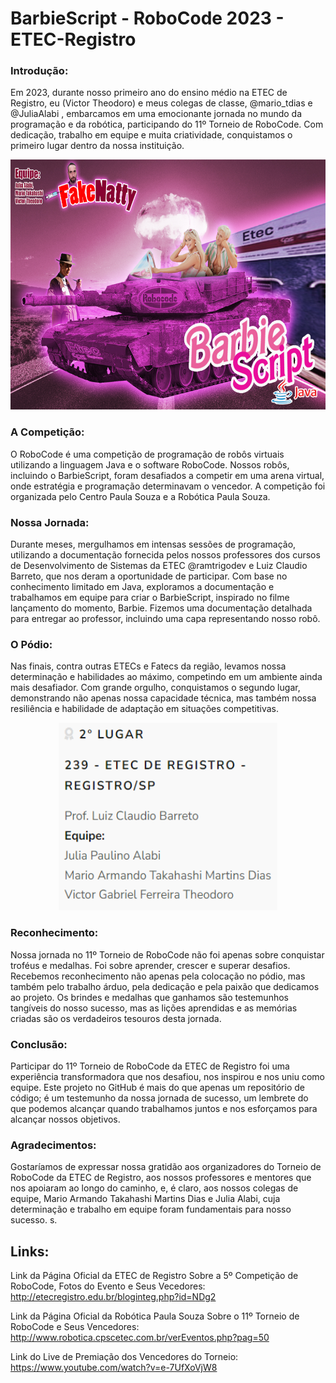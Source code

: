 # **BarbieScript - RoboCode 2023 - ETEC-Registro**

### **Introdução:**
Em 2023, durante nosso primeiro ano do ensino médio na ETEC de Registro, eu (Victor Theodoro) e meus colegas de classe, @mario_tdias e @JuliaAlabi , embarcamos em uma emocionante jornada no mundo da programação e da robótica, participando do 11º Torneio de RoboCode. Com dedicação, trabalho em equipe e muita criatividade, conquistamos o primeiro lugar dentro da nossa instituição.

<div style="text-align: center;">
<img src="Capa_BarbieScript.jpg" width="600" height="400">
</div>

### **A Competição:**
O RoboCode é uma competição de programação de robôs virtuais utilizando a linguagem Java e o software RoboCode. Nossos robôs, incluindo o BarbieScript, foram desafiados a competir em uma arena virtual, onde estratégia e programação determinavam o vencedor. A competição foi organizada pelo Centro Paula Souza e a Robótica Paula Souza.

### **Nossa Jornada:**
Durante meses, mergulhamos em intensas sessões de programação, utilizando a documentação fornecida pelos nossos professores dos cursos de Desenvolvimento de Sistemas da ETEC @ramtrigodev e Luiz Claudio Barreto, que nos deram a oportunidade de participar. Com base no conhecimento limitado em Java, exploramos a documentação e trabalhamos em equipe para criar o BarbieScript, inspirado no filme lançamento do momento, Barbie. Fizemos uma documentação detalhada para entregar ao professor, incluindo uma capa representando nosso robô.

### **O Pódio:**
Nas finais, contra outras ETECs e Fatecs da região, levamos nossa determinação e habilidades ao máximo, competindo em um ambiente ainda mais desafiador. Com grande orgulho, conquistamos o segundo lugar, demonstrando não apenas nossa capacidade técnica, mas também nossa resiliência e habilidade de adaptação em situações competitivas.

<div style="text-align: center;">
<img src="Vencedores2023.png" width="350" height="300">
</div>

### **Reconhecimento:**
Nossa jornada no 11º Torneio de RoboCode não foi apenas sobre conquistar troféus e medalhas. Foi sobre aprender, crescer e superar desafios. Recebemos reconhecimento não apenas pela colocação no pódio, mas também pelo trabalho árduo, pela dedicação e pela paixão que dedicamos ao projeto. Os brindes e medalhas que ganhamos são testemunhos tangíveis do nosso sucesso, mas as lições aprendidas e as memórias criadas são os verdadeiros tesouros desta jornada.

### **Conclusão:**
Participar do 11º Torneio de RoboCode da ETEC de Registro foi uma experiência transformadora que nos desafiou, nos inspirou e nos uniu como equipe. Este projeto no GitHub é mais do que apenas um repositório de código; é um testemunho da nossa jornada de sucesso, um lembrete do que podemos alcançar quando trabalhamos juntos e nos esforçamos para alcançar nossos objetivos.

### **Agradecimentos:**
Gostaríamos de expressar nossa gratidão aos organizadores do Torneio de RoboCode da ETEC de Registro, aos nossos professores e mentores que nos apoiaram ao longo do caminho, e, é claro, aos nossos colegas de equipe, Mario Armando Takahashi Martins Dias e Julia Alabi, cuja determinação e trabalho em equipe foram fundamentais para nosso sucesso.
s. 

## **Links:**

Link da Página Oficial da ETEC de Registro Sobre a 5º Competição de RoboCode, Fotos do Evento e Seus Vecedores:
http://etecregistro.edu.br/bloginteg.php?id=NDg2

Link da Página Oficial da Robótica Paula Souza Sobre o 11º Torneio de RoboCode e Seus Vencedores:
http://www.robotica.cpscetec.com.br/verEventos.php?pag=50

Link do Live de Premiação dos Vencedores do Torneio:
https://www.youtube.com/watch?v=e-7UfXoVjW8
